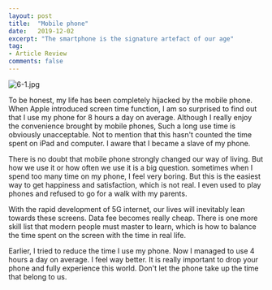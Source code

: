 ```yaml
---
layout: post
title:  "Mobile phone"
date:   2019-12-02
excerpt: "The smartphone is the signature artefact of our age"
tag:
- Article Review
comments: false
---
```


![6-1.jpg](https://i.loli.net/2020/01/09/z5LSROkyBtbCnMD.jpg)

To be honest, my life has been completely hijacked by the mobile phone. When Apple introduced screen time function, I am so surprised to find out that  I use my phone for 8 hours a day on average. Although I really enjoy the convenience brought by mobile phones, Such a long use time is obviously unacceptable. Not to mention that this hasn't counted the time spent on iPad and computer. I aware  that I became a slave of my phone.

There is no doubt that mobile phone strongly changed our way of living. But how we use it or how often we use it is a big question. sometimes when I spend too many time on my phone, I feel very boring. But this is the easiest way to get happiness and satisfaction, which is not real. I even used to play  phones and refused to go for a walk with my parents.

With the rapid development of 5G internet, our lives will inevitably lean towards these screens. Data fee becomes really cheap. There is one more skill list that modern people must master to learn, which is how to balance the time spent on the screen with the time in real life.

Earlier, I tried to reduce the time I use my phone. Now I managed to use 4 hours a day on average. I feel way better. It is really important to drop your phone and fully experience this world. Don't let the phone take up the time that belong to us.

